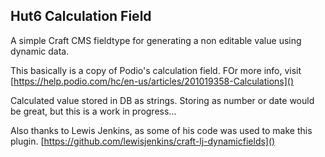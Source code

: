 ## Hut6 Calculation Field

A simple Craft CMS fieldtype for generating a non editable value using dynamic data.

This basically is a copy of Podio's calculation field. FOr more info, visit [https://help.podio.com/hc/en-us/articles/201019358-Calculations]()

Calculated value stored in DB as strings. Storing as number or date would be great, but this is a work in progress...

Also thanks to Lewis Jenkins, as some of his code was used to make this plugin. [https://github.com/lewisjenkins/craft-lj-dynamicfields]()